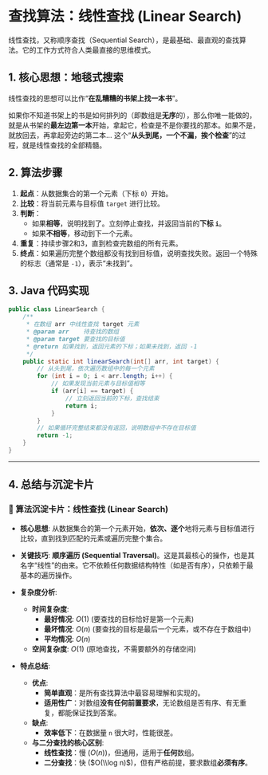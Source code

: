 # 查找算法：线性查找 (Linear Search)

线性查找，又称顺序查找（Sequential Search），是最基础、最直观的查找算法。它的工作方式符合人类最直接的思维模式。

## 1. 核心思想：地毯式搜索

线性查找的思想可以比作“**在乱糟糟的书架上找一本书**”。

如果你不知道书架上的书是如何排列的（即数组是**无序**的），那么你唯一能做的，就是从书架的**最左边第一本**开始，拿起它，检查是不是你要找的那本。如果不是，就放回去，再拿起旁边的第二本... 这个“**从头到尾，一个不漏，挨个检查**”的过程，就是线性查找的全部精髓。

## 2. 算法步骤

1.  **起点**：从数据集合的第一个元素（下标 `0`）开始。
2.  **比较**：将当前元素与目标值 `target` 进行比较。
3.  **判断**：
    * 如果**相等**，说明找到了。立刻停止查找，并返回当前的**下标 `i`**。
    * 如果**不相等**，移动到下一个元素。
4.  **重复**：持续步骤2和3，直到检查完数组的所有元素。
5.  **终点**：如果遍历完整个数组都没有找到目标值，说明查找失败。返回一个特殊的标志（通常是 `-1`），表示“未找到”。

## 3. Java 代码实现

```java
public class LinearSearch {
    /**
     * 在数组 arr 中线性查找 target 元素
     * @param arr    待查找的数组
     * @param target 要查找的目标值
     * @return 如果找到，返回元素的下标；如果未找到，返回 -1
     */
    public static int linearSearch(int[] arr, int target) {
        // 从头到尾，依次遍历数组中的每一个元素
        for (int i = 0; i < arr.length; i++) {
            // 如果发现当前元素与目标值相等
            if (arr[i] == target) {
                // 立刻返回当前的下标，查找结束
                return i;
            }
        }
        // 如果循环完整结束都没有返回，说明数组中不存在目标值
        return -1;
    }
}
````

-----

## 4\. 总结与沉淀卡片

### 📝 算法沉淀卡片：线性查找 (Linear Search)

  - **核心思想**: 从数据集合的第一个元素开始，**依次、逐个**地将元素与目标值进行比较，直到找到匹配的元素或遍历完整个集合。

  - **关键技巧**: **顺序遍历 (Sequential Traversal)**。这是其最核心的操作，也是其名字“线性”的由来。它不依赖任何数据结构特性（如是否有序），只依赖于最基本的遍历操作。

  - **复杂度分析**:

      - **时间复杂度**:
          - **最好情况**: $O(1)$ (要查找的目标恰好是第一个元素)
          - **最坏情况**: $O(n)$ (要查找的目标是最后一个元素，或不存在于数组中)
          - **平均情况**: $O(n)$
      - **空间复杂度**: $O(1)$ (原地查找，不需要额外的存储空间)

  - **特点总结**:

      - **优点**:
          - **简单直观**：是所有查找算法中最容易理解和实现的。
          - **适用性广**：对数组**没有任何前置要求**，无论数组是否有序、有无重复，都能保证找到答案。
      - **缺点**:
          - **效率低下**：在数据量 `n` 很大时，性能很差。
      - **与二分查找的核心区别**:
          - **线性查找**：慢 ($O(n)$)，但通用，适用于**任何**数组。
          - **二分查找**：快 ($O(\\log n)$)，但有严格前提，要求数组**必须有序**。

<!-- end list -->

```
```
